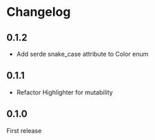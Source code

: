 # Changelog

## 0.1.2

- Add serde snake_case attribute to Color enum

## 0.1.1

- Refactor Highlighter for mutability

## 0.1.0

First release
